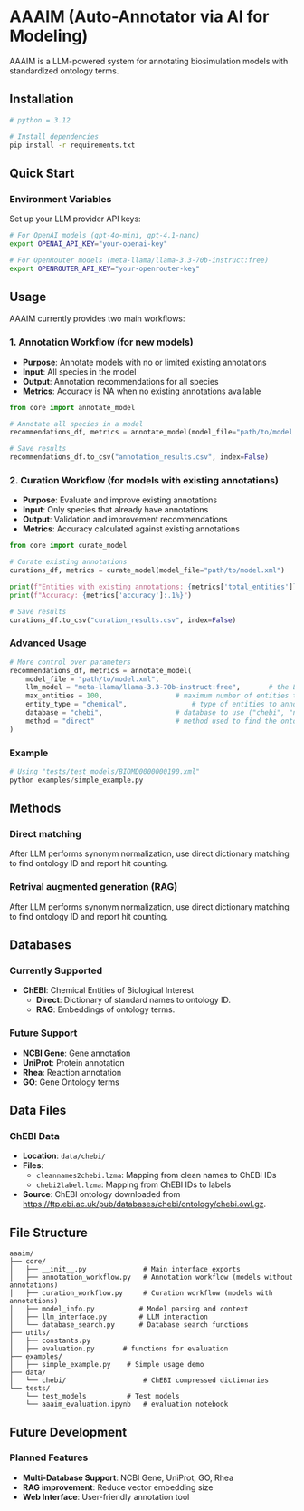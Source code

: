 # AAAIM (Auto-Annotator via AI for Modeling)

AAAIM is a LLM-powered system for annotating biosimulation models with standardized ontology terms.

## Installation

```bash
# python = 3.12

# Install dependencies
pip install -r requirements.txt
```

## Quick Start

### Environment Variables

Set up your LLM provider API keys:

```bash
# For OpenAI models (gpt-4o-mini, gpt-4.1-nano)
export OPENAI_API_KEY="your-openai-key"

# For OpenRouter models (meta-llama/llama-3.3-70b-instruct:free)
export OPENROUTER_API_KEY="your-openrouter-key"
```

## Usage

AAAIM currently provides two main workflows:

### 1. Annotation Workflow (for new models)

- **Purpose**: Annotate models with no or limited existing annotations
- **Input**: All species in the model
- **Output**: Annotation recommendations for all species
- **Metrics**: Accuracy is NA when no existing annotations available

```python
from core import annotate_model

# Annotate all species in a model
recommendations_df, metrics = annotate_model(model_file="path/to/model.xml")

# Save results
recommendations_df.to_csv("annotation_results.csv", index=False)
```

### 2. Curation Workflow (for models with existing annotations)

- **Purpose**: Evaluate and improve existing annotations
- **Input**: Only species that already have annotations
- **Output**: Validation and improvement recommendations
- **Metrics**: Accuracy calculated against existing annotations

```python
from core import curate_model

# Curate existing annotations
curations_df, metrics = curate_model(model_file="path/to/model.xml")

print(f"Entities with existing annotations: {metrics['total_entities']}")
print(f"Accuracy: {metrics['accuracy']:.1%}")

# Save results
curations_df.to_csv("curation_results.csv", index=False)
```

### Advanced Usage

```python
# More control over parameters
recommendations_df, metrics = annotate_model(
    model_file = "path/to/model.xml",
    llm_model = "meta-llama/llama-3.3-70b-instruct:free",       # the LLM model used to predict annotations
    max_entities = 100,					 # maximum number of entities to annotate (None for all)
    entity_type = "chemical",				 # type of entities to annotate ("chemical", "gene", "protein")
    database = "chebi",					 # database to use ("chebi", "ncbigene", "uniprot")
    method = "direct"					 # method used to find the ontology ID ("direct", "rag")
)
```

### Example

```python
# Using "tests/test_models/BIOMD0000000190.xml"
python examples/simple_example.py
```

## Methods

### Direct matching

After LLM performs synonym normalization, use direct dictionary matching to find ontology ID and report hit counting.

### Retrival augmented generation (RAG)

After LLM performs synonym normalization, use direct dictionary matching to find ontology ID and report hit counting.

## Databases

### Currently Supported

- **ChEBI**: Chemical Entities of Biological Interest
  - **Direct**: Dictionary of standard names to ontology ID.
  - **RAG**: Embeddings of ontology terms.

### Future Support

- **NCBI Gene**: Gene annotation
- **UniProt**: Protein annotation
- **Rhea**: Reaction annotation
- **GO**: Gene Ontology terms

## Data Files

### ChEBI Data

- **Location**: `data/chebi/`
- **Files**:
  - `cleannames2chebi.lzma`: Mapping from clean names to ChEBI IDs
  - `chebi2label.lzma`: Mapping from ChEBI IDs to labels
- **Source**: ChEBI ontology downloaded from https://ftp.ebi.ac.uk/pub/databases/chebi/ontology/chebi.owl.gz.

## File Structure

```
aaaim/
├── core/
│   ├── __init__.py              # Main interface exports
│   ├── annotation_workflow.py   # Annotation workflow (models without annotations)
│   ├── curation_workflow.py     # Curation workflow (models with annotations)
│   ├── model_info.py           # Model parsing and context
│   ├── llm_interface.py        # LLM interaction
│   └── database_search.py      # Database search functions
├── utils/
│   ├── constants.py
│   ├── evaluation.py 		# functions for evaluation
├── examples/
│   ├── simple_example.py    # Simple usage demo
├── data/
│   └── chebi/                   # ChEBI compressed dictionaries
└── tests/
    └── test_models     	 # Test models
    └── aaaim_evaluation.ipynb   # evaluation notebook
```

## Future Development

### Planned Features

- **Multi-Database Support**: NCBI Gene, UniProt, GO, Rhea
- **RAG improvement**: Reduce vector embedding size
- **Web Interface**: User-friendly annotation tool
